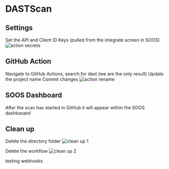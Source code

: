 # DASTScan
## Settings
Set the API and Client ID Keys (pulled from the integrate screen in SOOS)
![action secrets](https://github.com/ecpeden/DASTScan/assets/97715068/002bdcc7-b6dd-4e80-8f08-af7d66469b21)

## GitHub Action
Navigate to GitHub Actions, search for dast (we are the only result)
Update the project name
Commit changes
![action rename](https://github.com/ecpeden/DASTScan/assets/97715068/212454c8-04ca-445e-8b6b-f6deadf42fc6)

## SOOS Dashboard
After the scan has started in GitHub it will appear within the SOOS dashbaoard
## Clean up
Delete the directory folder 
![clean up 1](https://github.com/ecpeden/DASTScan/assets/97715068/d2b3e538-8476-4cc6-b1c5-45dd1d37e31f)

Delete the workflow
![clean up 2](https://github.com/ecpeden/DASTScan/assets/97715068/7a1b4561-faef-491e-b6b5-0c7e8943e266)

testing webhooks
